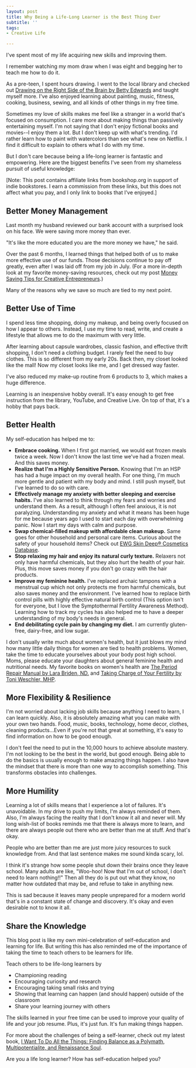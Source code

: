 ```yaml
---
layout: post
title: Why Being a Life-Long Learner is the Best Thing Ever
subtitle: ''
tags:
- Creative Life

---
```

I've spent most of my life acquiring new skills and improving them.

I remember watching my mom draw when I was eight and begging her to teach me how to do it.

As a pre-teen, I spent hours drawing. I went to the local library and checked out [Drawing on the Right Side of the Brain by  Betty Edwards](https://bookshop.org/a/8232/9781585429202) and taught myself more. I've also enjoyed learning about painting, music, fitness, cooking, business, sewing, and all kinds of other things in my free time.

Sometimes my love of skills makes me feel like a stranger in a world that's focused on consumption. I care more about making things than passively entertaining myself. I'm not saying that I don't enjoy fictional books and movies--I enjoy them a lot. But I don't keep up with what's trending. I'd rather learn how to paint with watercolors than see what's new on Netflix. I find it difficult to explain to others what I do with my time.

But I don't care because being a life-long learner is fantastic and empowering. Here are the biggest benefits I've seen from my shameless pursuit of useful knowledge:

\[Note: This post contains affiliate links from bookshop.org in support of indie bookstores. I earn a commission from these links, but this does not affect what you pay, and I only link to books that I’ve enjoyed.\]

## Better Money Management

Last month my husband reviewed our bank account with a surprised look on his face. We were saving more money than ever.

"It's like the more educated you are the more money we have," he said.

Over the past 6 months, I learned things that helped both of us to make more effective use of our funds. Those decisions continue to pay off greatly, even after I was laid off from my job in July.  (For a more in-depth look at my favorite money-saving resources, check out my post [Money Saving Tips for Creative Entrepreneurs](https://arcadiapage.com/2020-06-13-money-saving-tips-for-creative-entrepreneurs/).)

Many of the reasons why we save so much are tied to my next point.

## Better Use of Time

I spend less time shopping, doing my makeup, and being overly focused on how I appear to others. Instead, I use my time to read, write, and create a lifestyle that allows me to do the maximum with very little.

After learning about capsule wardrobes, classic fashion, and effective thrift shopping, I don't need a clothing budget. I rarely feel the need to buy clothes. This is so different from my early 20s. Back then, my closet looked like the mall! Now my closet looks like me, and I get dressed way faster.

I've also reduced my make-up routine from 6 products to 3, which makes a huge difference.

Learning is an inexpensive hobby overall. It's easy enough to get free instruction from the library, YouTube, and Creative Live. On top of that, it's a hobby that pays back.

## Better Health

My self-education has helped me to:

* **Embrace cooking.** When I first got married, we would eat frozen meals twice a week. Now I don't know the last time we've had a frozen meal. And this saves money.
* **Realize that I'm a Highly Sensitive Person.** Knowing that I'm an HSP has had a huge impact on my overall health. For one thing, I'm much more gentle and patient with my body and mind. I still push myself, but I've learned to do so with care.
* **Effectively manage my anxiety with better sleeping and exercise habits.** I've also learned to think through my fears and worries and understand them. As a result, although I often feel anxious, it is not paralyzing. Understanding my anxiety and what it means has been huge for me because years ago I used to start each day with overwhelming panic. Now I start my days with calm and purpose.
* **Swap chemical-filled makeup with affordable clean makeup.** Same goes for other household and personal care items. Curious about the safety of your household items? Check out [EWG Skin Deep® Cosmetics Database](https://www.ewg.org/skindeep/).
* **Stop relaxing my hair and enjoy its natural curly texture.** Relaxers not only have harmful chemicals, but they also hurt the health of your hair. Plus, this move saves money if you don't go crazy with the hair products.
* **Improve my feminine health.** I've replaced archaic tampons with a menstrual cup which not only protects me from harmful chemicals, but also saves money and the environment. I've learned how to replace birth control pills with highly effective natural birth control (This option isn't for everyone, but I love the Symptothermal Fertility Awareness Method). Learning how to track my cycles has also helped me to have a deeper understanding of my body's needs in general.
* **End debilitating cycle pain by changing my diet.** I am currently gluten-free, dairy-free, and low sugar.

I don't usually write much about women's health, but it just blows my mind how many little daily things for women are tied to health problems. Women, take the time to educate yourselves about your body post high school. Moms, please educate your daughters about general feminine health and nutritional needs. My favorite books on women's health are [The Period Repair Manual by Lara Briden, ND.](https://bookshop.org/a/8232/9780648352402) and [Taking Charge of Your Fertility by Toni Weschler, MHP](https://bookshop.org/a/8232/9780062326034).

## More Flexibility & Resilience

I'm not worried about lacking job skills because anything I need to learn, I can learn quickly. Also, it is absolutely amazing what you can make with your own two hands. Food, music, books, technology, home decor, clothes, cleaning products...Even if you're not that great at something, it's easy to find information on how to be good enough.

I don't feel the need to put in the 10,000 hours to achieve absolute mastery. I'm not looking to be the best in the world, but good enough. Being able to do the basics is usually enough to make amazing things happen. I also have the mindset that there is more than one way to accomplish something. This transforms obstacles into challenges. 

## More Humility

Learning a lot of skills means that I experience a lot of failures. It's unavoidable. In my drive to push my limits, I'm always reminded of them. Also, I'm always facing the reality that I don't know it all and never will. My long wish-list of books reminds me that there is always more to learn, and there are always people out there who are better than me at stuff. And that's okay.

People who are better than me are just more juicy resources to suck knowledge from. And that last sentence makes me sound kinda scary, lol.

I think it's strange how some people shut down their brains once they leave school. Many adults are like, "Woo-hoo! Now that I'm out of school, I don't need to learn nothing!!" Then all they do is put out what they know, no matter how outdated that may be, and refuse to take in anything new.

This is sad because it leaves many people unprepared for a modern world that's in a constant state of change and discovery. It's okay and even desirable not to know it all. 

## Share the Knowledge

This blog post is like my own mini-celebration of self-education and learning for life. But writing this has also reminded me of the importance of taking the time to teach others to be learners for life.

Teach others to be life-long learners by

* Championing reading
* Encouraging curiosity and research
* Encouraging taking small risks and trying
* Showing that learning can happen (and should happen) outside of the classroom
* Share your learning journey with others

The skills learned in your free time can be used to improve your quality of life and your job resume. Plus, it's just fun. It's fun making things happen.

For more about the challenges of being a self-learner, check out my latest book, [I Want To Do All the Things: Finding Balance as a Polymath, Multipotentialite, and Renaissance Soul](https://payhip.com/b/4ljG).

Are you a life long learner? How has self-education helped you?